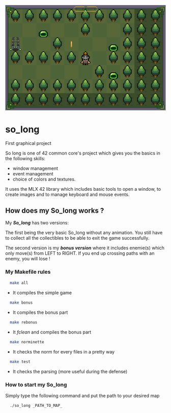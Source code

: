 ![so_long](https://github.com/Nonino42/so_long/blob/master/github_image.png)
# so_long
First graphical project

So long is one of 42 common core's project which gives you the basics in the following skills:
- window management
- event management
- choice of colors and textures.

It uses the MLX 42 library which includes basic tools to open a window, to create images and to manage keyboard and mouse events.

## How does my So_long works ?

My ***So_long*** has two versions:

The first being the very basic So_long without any animation. You still have to collect all the collectibles to be able to exit the game successfully.

The second version is my **_bonus version_** where it includes enemie(s) which only move(s) from LEFT to RIGHT. If you end up crossing paths with an enemy, you will lose !

### My Makefile rules

```bash
  make all
```
- It compiles the simple game

```bash
  make bonus
```
- It compiles the bonus part

```bash
  make rebonus
```
- It _fclean_ and compiles the bonus part

```bash
  make norminette
```
- It checks the norm for every files in a pretty way

```bash
  make test
```
- It checks the parsing (more useful during the defense)

### How to start my So_long
Simply type the following command and put the path to your desired map
```bash
  ./so_long _PATH_TO_MAP_
```
